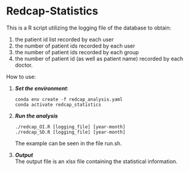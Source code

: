 # Redcap-Statistics
This is a R script utilizing the logging file of the database to obtain:    
  1. the patient id list recorded by each user  
  2. the number of patient ids recorded by each user  
  3. the number of patient ids recorded by each group  
  4. the number of patient id (as well as patient name) recorded by each doctor.  

How to use:   
1. __*Set the environment*__:      
   ```   
   conda env create -f redcap_analysis.yaml
   conda activate redcap_statistics
   ```
                                          
2. __*Run the analysis*__    
   ```
   ./redcap_OI.R [logging_file] [year-month]
   ./redcap_SD.R [logging_file] [year-month]     
   ```
   The example can be seen in the file run.sh.
                                                             
3. __*Output*__         
   The output file is an xlsx file containing the statistical information.
